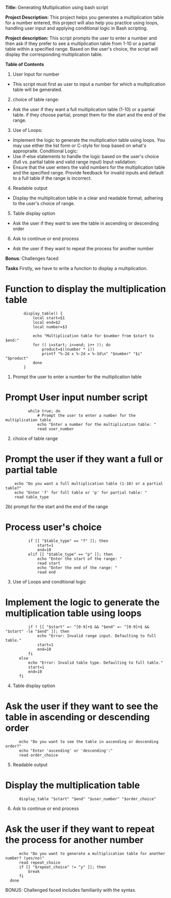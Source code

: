 **Title:** Generating Multiplication using bash script

**Project Description:** This project helps you generates a multiplication table for a number entered, this project will also help you practice using loops, handling user input and applying conditional logic in Bash scripting.

**Project description:** This script prompts the user to enter a number and then ask if they prefer to see a multiplication table from 1-10 or a partial table within a specified range. Based on the user's choice, the script will display the corresponding multiplication table.


**Table of Contents**
1. User Input for number
- This script must first as user to input a number for which a multiplication table will be generated.

2. choice of table range: 
- Ask the user if they want a full multiplication table (1-10) or a partial table. if they choose partial, prompt them for the start and the end of the range.

3. Use of Loops:
- Implement the logic to generate the multiplication table using loops. You may use either the list form or C-style for loop based on what's appropraite.
  Conditional Logic:
- Use if-else statements to handle the logic based on the user's choice (full vs. partial table and valid range input)
  Input validation:
- Ensure that the user enters the valid numbers for the multiplication table and the specified range. Provide feedback for invalid inputs and default to a full table if the range is incorrect.

4. Readable output
- Display the multiplication table in a clear and readable format, adhering to the user's choice of range.

5. Table display option
- Ask the user if they want to see the table in ascending or descending order

6. Ask to continue or end process
- Ask the user if they want to repeat the process for another number

**Bonus**: Challenges faced


**Tasks**
Firstly, we have to write a function to display a multiplication.
# Function to display the multiplication table

            display_table() {
                local start=$1
                local end=$2
                local number=$3
            
                echo "Multiplication table for $number from $start to $end:"
                for (( i=start; i<=end; i++ )); do
                    product=$((number * i))
                    printf "%-2d x %-2d = %-3d\n" "$number" "$i" "$product"
                done
            }

1) Prompt the user to enter a number for the multiplication table
# Prompt User input number script

              while true; do
                  # Prompt the user to enter a number for the multiplication table
                  echo "Enter a number for the multiplication table: "
                  read user_number

2) choice of table range
# Prompt the user if they want a full or partial table

        echo "Do you want a full multiplication table (1-10) or a partial table?"
        echo "Enter 'f' for full table or 'p' for partial table: "
        read table_type

2b) prompt for the start and the end of the range
# Process user's choice

              if [[ "$table_type" == "f" ]]; then
                  start=1
                  end=10
              elif [[ "$table_type" == "p" ]]; then
                  echo "Enter the start of the range: "
                  read start
                  echo "Enter the end of the range: "
                  read end

3) Use of Loops and conditional logic
# Implement the logic to generate the multiplication table using loops    
 
              if ! [[ "$start" =~ ^[0-9]+$ && "$end" =~ ^[0-9]+$ && "$start" -le "$end" ]]; then
                  echo "Error: Invalid range input. Defaulting to full table."
                  start=1
                  end=10
              fi
          else
              echo "Error: Invalid table type. Defaulting to full table."
              start=1
              end=10
          fi

4) Table display option
# Ask the user if they want to see the table in ascending or descending order

          echo "Do you want to see the table in ascending or descending order?"
          echo "Enter 'ascending' or 'descending':"
          read order_choice

5) Readable output 
# Display the multiplication table
     
          display_table "$start" "$end" "$user_number" "$order_choice"
          
6) Ask to continue or end process
# Ask the user if they want to repeat the process for another number

          echo "Do you want to generate a multiplication table for another number? (yes/no)"
          read repeat_choice
          if [[ "$repeat_choice" != "y" ]]; then
              break
          fi
      done

BONUS: Challenged faced includes familiarity with the syntax.
